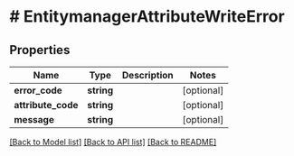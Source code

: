 # # EntitymanagerAttributeWriteError


## Properties


Name | Type | Description | Notes
------------ | ------------- | ------------- | -------------
**error_code**| **string** |   | [optional]
**attribute_code**| **string** |   | [optional]
**message**| **string** |   | [optional]


[[Back to Model list]](../../README.md#models) [[Back to API list]](../../README.md#endpoints) [[Back to README]](../../README.md)